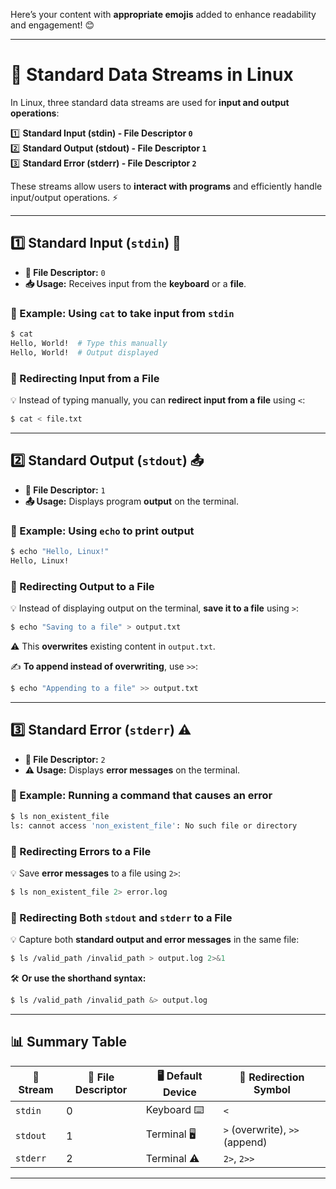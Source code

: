 Here’s your content with **appropriate emojis** added to enhance readability and engagement! 😊  

---

# 📜 **Standard Data Streams in Linux**  

In Linux, three standard data streams are used for **input and output operations**:  

1️⃣ **Standard Input (stdin) - File Descriptor `0`**  
2️⃣ **Standard Output (stdout) - File Descriptor `1`**  
3️⃣ **Standard Error (stderr) - File Descriptor `2`**  

These streams allow users to **interact with programs** and efficiently handle input/output operations. ⚡  

---

## 1️⃣ **Standard Input (`stdin`)** 📝  
- **📌 File Descriptor:** `0`  
- **📥 Usage:** Receives input from the **keyboard** or a **file**.  

### 🎯 Example: Using `cat` to take input from `stdin`  
```bash
$ cat
Hello, World!  # Type this manually
Hello, World!  # Output displayed
```

### 📂 Redirecting Input from a File  
💡 Instead of typing manually, you can **redirect input from a file** using `<`:  
```bash
$ cat < file.txt
```

---

## 2️⃣ **Standard Output (`stdout`)** 📤  
- **📌 File Descriptor:** `1`  
- **📤 Usage:** Displays program **output** on the terminal.  

### 🎯 Example: Using `echo` to print output  
```bash
$ echo "Hello, Linux!"
Hello, Linux!
```

### 📂 Redirecting Output to a File  
💡 Instead of displaying output on the terminal, **save it to a file** using `>`:  
```bash
$ echo "Saving to a file" > output.txt
```
⚠️ This **overwrites** existing content in `output.txt`.  

✍️ **To append instead of overwriting**, use `>>`:  
```bash
$ echo "Appending to a file" >> output.txt
```

---

## 3️⃣ **Standard Error (`stderr`)** ⚠️  
- **📌 File Descriptor:** `2`  
- **⚠️ Usage:** Displays **error messages** on the terminal.  

### 🎯 Example: Running a command that causes an error  
```bash
$ ls non_existent_file
ls: cannot access 'non_existent_file': No such file or directory
```

### 📂 Redirecting Errors to a File  
💡 Save **error messages** to a file using `2>`:  
```bash
$ ls non_existent_file 2> error.log
```

### 📂 Redirecting Both `stdout` and `stderr` to a File  
💡 Capture both **standard output and error messages** in the same file:  
```bash
$ ls /valid_path /invalid_path > output.log 2>&1
```
🛠️ **Or use the shorthand syntax:**  
```bash
$ ls /valid_path /invalid_path &> output.log
```

---

## 📊 **Summary Table**  

| 🔹 Stream | 🔢 File Descriptor | 🖥️ Default Device | 🔀 Redirection Symbol |
|-----------|------------------|------------------|--------------------|
| `stdin`  | 0 | Keyboard ⌨️ | `<`  |
| `stdout` | 1 | Terminal 🖥️ | `>` (overwrite), `>>` (append) |
| `stderr` | 2 | Terminal ⚠️ | `2>`, `2>>` |

---
